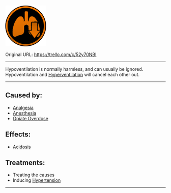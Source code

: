 ![tile005(2).png\|200](./Hypoventilation%20-%20Attachments/6718845db30472d958dd7a5d.png)

Original URL: https://trello.com/c/52y70NBI

---

Hypoventilation is normally harmless, and can usually be ignored. Hypoventilation and [Hyperventilation](Hyperventilation.md) will cancel each other out.

---

## Caused by:

- [Analgesia](../Torso/Analgesia.md)
- [Anesthesia](../Torso/Anesthesia.md)
- [Opiate Overdose](../Head_Brain/Opiate%20Overdose.md)

## Effects:

- [Acidosis](../Blood/Acidosis.md)

## Treatments:

- Treating the causes
- Inducing [Hypertension](../Blood/Hypertension.md)

---


